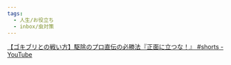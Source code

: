 ```yaml
---
tags:
  - 人生/お役立ち
  - inbox/虫対策
---
```

[【ゴキブリとの戦い方】駆除のプロ直伝の必勝法『正面に立つな！』 #shorts - YouTube](https://www.youtube.com/shorts/rD7QmaT0Atk)

